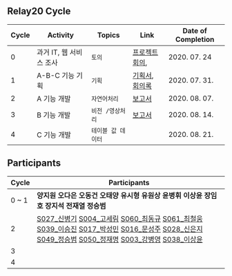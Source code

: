 ## Relay20 Cycle

| Cycle | Activity                | Topics             | Link                                                         | Date of Completion |
| ----- | ----------------------- | ------------------ | ------------------------------------------------------------ | ------------------ |
| 0     | 과거 IT, 웹 서비스 조사 | `토의`             | [프로젝트 회의](https://github.com/boostcamp-2020/relay_20/blob/master/relay_day01/Latte_Challenge.md), | 2020. 07. 24       |
| 1     | A-B-C 기능 기획         | `기획`             | [기획서](https://github.com/boostcamp-2020/relay_20/blob/master/relay_day01/day01.md), [회의록](https://github.com/boostcamp-2020/relay_20/blob/master/relay_day01/Meeting_Log.md) | 2020. 07. 31.      |
| 2     | A 기능 개발             | `자연어처리`       | [보고서](https://github.com/boostcamp-2020/relay_20/blob/master/relay_day02/day02.md) | 2020. 08. 07.      |
| 3     | B 기능 개발             | `비전 /영상처리`   | [보고서](https://github.com/boostcamp-2020/relay_20/blob/master/relay_day02/day03.md) | 2020. 08. 14.      |                                                | 2020. 08. 14.      |
| 4     | C 기능 개발             | `테이블 값 데이터` |                                                              | 2020. 08. 21.      |

## Participants

| Cycle | Participants                                                 |
| ----- | ------------------------------------------------------------ |
| 0 ~ 1 | **양지원 오다은 오동건 오태양 유시형 유원상 윤병휘 이상윤 장임호 장지석 전재열 정승범** |
| 2     | [S027_신병기](https://github.com/EthanShin) [S004_고세림](https://github.com/koserim) [S060_최동규](https://github.com/ChoiDongKyu96) [S061_최철웅](https://github.com/chelwoong) [S039_이승진](https://github.com/devilzCough) [S017_박성민](https://github.com/rnfxl92) [S016_문성주](https://github.com/A-by-alimelon) [S028_신은지](https://github.com/devejs) [S049_정승범](https://github.com/back99) [S050_정재명](https://github.com/jjm159) [S003_강병영](https://gist.github.com/RoKang) [S038_이상윤](https://gist.github.com/SANGYOONLEE) |
| 3     |                                                              |
| 4     |                                                              |

